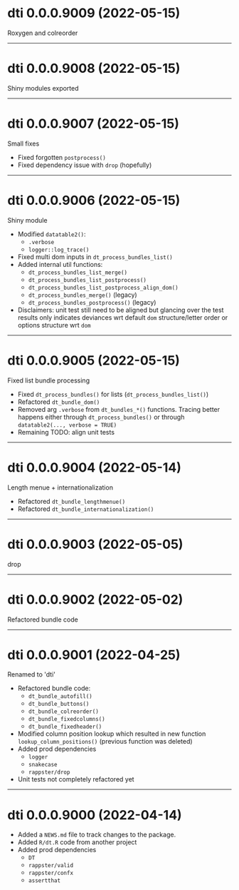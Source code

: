 # dti 0.0.0.9009 (2022-05-15)

Roxygen and colreorder

----------

# dti 0.0.0.9008 (2022-05-15)

Shiny modules exported

----------

# dti 0.0.0.9007 (2022-05-15)

Small fixes

- Fixed forgotten `postprocess()`
- Fixed dependency issue with `drop` (hopefully)

----------

# dti 0.0.0.9006 (2022-05-15)

Shiny module

- Modified `datatable2()`: 
    - `.verbose`
    - `logger::log_trace()`
- Fixed multi dom inputs in `dt_process_bundles_list()`
- Added internal util functions:
    - `dt_process_bundles_list_merge()`
    - `dt_process_bundles_list_postprocess()`
    - `dt_process_bundles_list_postprocess_align_dom()`
    - `dt_process_bundles_merge()` (legacy)
    - `dt_process_bundles_postprocess()` (legacy)
- Disclaimers: unit test still need to be aligned but glancing over the test results only indicates deviances wrt default `dom` structure/letter order or options structure wrt `dom`

----------

# dti 0.0.0.9005 (2022-05-15)

Fixed list bundle processing

- Fixed `dt_process_bundles()` for lists (`dt_process_bundles_list()`)
- Refactored `dt_bundle_dom()`
- Removed arg `.verbose` from `dt_bundles_*()` functions. Tracing better happens
either through `dt_process_bundles()` or through `datatable2(..., verbose = TRUE)`
- Remaining TODO: align unit tests

----------

# dti 0.0.0.9004 (2022-05-14)

Length menue + internationalization

- Refactored `dt_bundle_lengthmenue()`
- Refactored `dt_bundle_internationalization()`

----------

# dti 0.0.0.9003 (2022-05-05)

drop

----------

# dti 0.0.0.9002 (2022-05-02)

Refactored bundle code

----------

# dti 0.0.0.9001 (2022-04-25)

Renamed to 'dti'

- Refactored bundle code: 
    - `dt_bundle_autofill()`
    - `dt_bundle_buttons()`
    - `dt_bundle_colreorder()`
    - `dt_bundle_fixedcolumns()`
    - `dt_bundle_fixedheader()`
- Modified column position lookup which resulted in new function `lookup_column_positions()` (previous function was deleted)
- Added prod dependencies
    - `logger`
    - `snakecase`
    - `rappster/drop`
- Unit tests not completely refactored yet

----------

# dti 0.0.0.9000 (2022-04-14)

- Added a `NEWS.md` file to track changes to the package.
- Added `R/dt.R` code from another project
- Added prod dependencies
    - `DT`
    - `rappster/valid`
    - `rappster/confx`
    - `assertthat`
